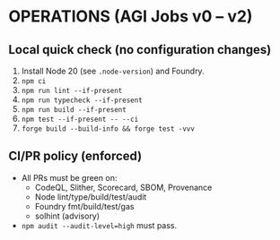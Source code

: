 # OPERATIONS (AGI Jobs v0 – v2)

## Local quick check (no configuration changes)
1. Install Node 20 (see `.node-version`) and Foundry.
2. `npm ci`
3. `npm run lint --if-present`
4. `npm run typecheck --if-present`
5. `npm run build --if-present`
6. `npm test --if-present -- --ci`
7. `forge build --build-info && forge test -vvv`

## CI/PR policy (enforced)
- All PRs must be green on:
  - CodeQL, Slither, Scorecard, SBOM, Provenance
  - Node lint/type/build/test/audit
  - Foundry fmt/build/test/gas
  - solhint (advisory)
- `npm audit --audit-level=high` must pass.
